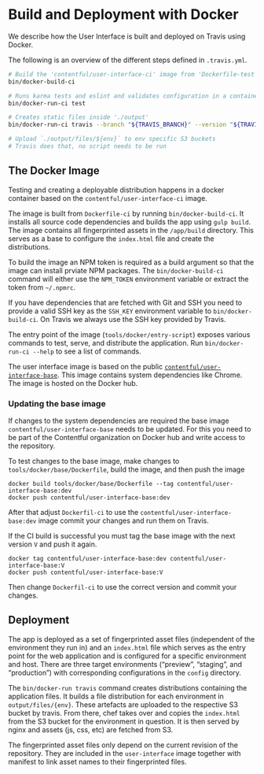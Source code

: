 Build and Deployment with Docker
================================

We describe how the User Interface is built and deployed on Travis using Docker.

The following is an overview of the different steps defined in `.travis.yml`.

~~~bash
# Build the 'contentful/user-interface-ci' image from 'Dockerfile-test'.
bin/docker-build-ci

# Runs karma tests and eslint and validates configuration in a container
bin/docker-run-ci test

# Creates static files inside './output'
bin/docker-run-ci travis --branch "${TRAVIS_BRANCH}" --version "${TRAVIS_COMMIT}" --pr "${TRAVIS_PULL_REQUEST}"

# Upload `./output/files/${env}` to env specific S3 buckets
# Travis does that, no script needs to be run
~~~

The Docker Image
----------------

Testing and creating a deployable distribution happens in a docker container
based on the `contentful/user-interface-ci` image.

The image is built from `Dockerfile-ci` by running `bin/docker-build-ci`. It
installs all source code dependencies and builds the app using `gulp build`. The
image contains all fingerprinted assets in the `/app/build` directory. This
serves as a base to configure the `index.html` file and create the
distributions.

To build the image an NPM token is required as a build argument so that the
image can install prviate NPM packages. The `bin/docker-build-ci` command will
either use the `NPM_TOKEN` environment variable or extract the token from
`~/.npmrc`.

If you have dependencies that are fetched with Git and SSH you need to provide a
valid SSH key as the `SSH_KEY` environment variable to `bin/docker-build-ci`. On
Travis we always use the SSH key provided by Travis.

The entry point of the image (`tools/docker/entry-script`) exposes various
commands to test, serve, and distribute the application. Run `bin/docker-run-ci
--help` to see a list of commands.

The user interface image is based on the public
[`contentful/user-interface-base`][cf-ui-base-image]. This image contains system
dependencies like Chrome. The image is hosted on the Docker hub.

[cf-ui-base-image]: https://hub.docker.com/r/contentful/user-interface-base

### Updating the base image
If changes to the system dependencies are required the base image
`contentful/user-interface-base` needs to be updated. For this you need to be
part of the Contentful organization on Docker hub and write access to the
repository.

To test changes to the base image, make changes to
`tools/docker/base/Dockerfile`, build the image, and then push the image

~~~
docker build tools/docker/base/Dockerfile --tag contentful/user-interface-base:dev
docker push contentful/user-interface-base:dev
~~~

After that adjust `Dockerfil-ci` to use the `contentful/user-interface-base:dev`
image commit your changes and run them on Travis.

If the CI build is successful you must tag the base image with the next version
`V` and push it again.

~~~
docker tag contentful/user-interface-base:dev contentful/user-interface-base:V
docker push contentful/user-interface-base:V
~~~

Then change `Dockerfil-ci` to use the correct version and commit your changes.


Deployment
----------

The app is deployed as a set of fingerprinted asset files (independent of the
environment they run in) and an `index.html` file which serves as the entry
point for the web application and is configured for a specific environment and
host. There are three target environments (“preview”, “staging”, and
“production”) with corresponding configurations in the `config` directory.

The `bin/docker-run travis` command creates distributions containing the
application files. It builds a file distribution for each environment in
`output/files/{env}`. These artefacts are uploaded to the respective S3
bucket by travis. From there, chef takes over and copies the `index.html`
from the S3 bucket for the environment in question. It is then served
by nginx and assets (js, css, etc) are fetched from S3.

The fingerprinted asset files only depend on the current revision of the
repository. They are included in the `user-interface` image together with
manifest to link asset names to their fingerprinted files.
